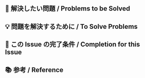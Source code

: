 ## 📝 解決したい問題 / Problems to be Solved

## 💡 問題を解決するために / To Solve Problems

## 🎨 この Issue の完了条件 / Completion for this Issue

## 📚 参考 / Reference
